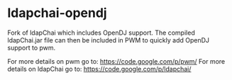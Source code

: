 ldapchai-opendj
===============

Fork of ldapChai which includes OpenDJ support.  The compiled ldapChai.jar file can then be included in PWM to quickly add OpenDJ support to pwm.

For more details on pwm go to: https://code.google.com/p/pwm/
For more details on ldapChai go to: https://code.google.com/p/ldapchai/
